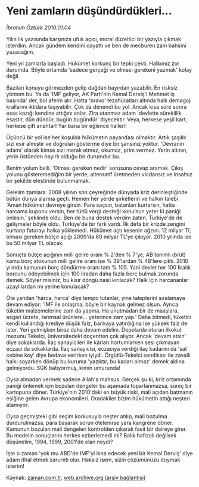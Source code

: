 # Yeni zamların düşündürdükleri...

*İbrahim Öztürk 2010.01.04*

<tr><td class="metin" colspan="2" style="padding-top: 20px; padding-left: 5px; ">Yılın ilk yazısında karşınıza ufuk açıcı, moral düzeltici bir yazıyla çıkmak isterdim. Ancak gündem kendini dayattı ve ben de mecburen zam bahsini yazacağım.</td></tr><tr><td class="metin" colspan="2" style="padding-top: 20px; padding-left: 5px; "><p>Yeni yıl zamlarla başladı. Hükümet korkunç bir tepki çekti. Halkımız zor durumda. Böyle ortamda 'sadece gerçeği ve olması gerekeni yazmak' kolay değil.
<p>Bazıları konuyu görmezden gelip dağdan bayırdan yazabilir. En risksiz yöntem bu. Ya da 'IMF geliyor, AK Parti'nin Kemal Derviş'i Mehmet iş başında' der, bol aferin alır. Hatta 'bravo' tezahüratları altında halk demagoji krallarını iktidara taşıyabilir. Çok da denendi bu yol. Ancak kısa süre sonra esas kazığı kendine attığını anlar. Zira utanmaz adam 'devlette süreklilik esastır, dün dündür, bugün bugündür' diyecektir. Veya, herkese yeşil kart, herkese çift anahtar! Yar bana bir eğlence halleri!
<p>Üçüncü bir yol ise her koşulda hükümetin payandası olmaktır. Artık şaşılık sizi esir almıştır ve doğruları gösterme diye bir şansınız yoktur. 'Devranın adamı' olarak kimse sizi merak etmez, okumaz, prim vermez. Yerin altının, yerin üstünden hayırlı olduğu bir durumdur bu.
<p>Benim yolum belli. 'Olması gereken nedir' sorusuna cevap aramak. Çıkış yolunu gösteremediğim bir yerde, alternatif üretmeden vicdansız ve insafsız bir şekilde eleştiride bulunmamak.
<p>Gelelim zamlara. 2008 yılının son çeyreğinde dünyada kriz derinleştiğinde bütün dünya alarma geçti. Hemen her yerde şirketlerin ve halkın talebi 'Aman hükümet devreye girsin. Para saçsın, batanları kurtarsın, hatta harcama kuponu versin, her türlü vergi desteği konulsun yeter ki paniği önlesin.' şeklinde oldu. Ben de buna destek verdim zaten. Türkiye'de de gelişmeler böyle oldu. Türkiye'de bir fark vardı. İlk defa bir krizde zengini kurtarıp faturayı halka yüklemedi. Hükümet açtı kesenin ağzını. 12 milyar TL olması gereken bütçe açığı 2009'da 60 milyar TL'ye çıkıyor. 2010 yılında ise bu 50 milyar TL olacak.
<p>Sonuçta bütçe açığının milli gelire oranı % 2'den % 7'ye, AB tanımlı (brüt) kamu borç stokunun milli gelire oranı ise % 39'lardan % 48'lere çıktı. 2010 yılında kamunun borç döndürme oranı tam % 105. Yani devlet her 100 liralık borcunu ödeyebilmek için 100 liradan daha fazla borç bulmak zorunda demek. Söyler misiniz, bu kısır döngü nasıl kırılacak? Halk için harcananlar uzaylılardan mı yerine konulacak?
<p>Öte yandan 'harca, harca' diye tempo tutanlar, yine taleplerini sıralamaya devam ediyor: 'IMF ile anlaşma, böyle bir kaynak gelmez olsun. Ayrıca tüketim malzemelerine zam da yapma. Ha unutmadan bir de maaşlara, asgari ücrete, tarımsal ürünlere... yeterince zam yap.' Daha bitmedi, tüketici kendi kullandığı krediye düşük faiz, bankaya yatırdığına ise yüksek faiz de ister. Yeri gelmişken biraz daha devam edelim. Depolarda oturan ilkokul mezunu Tekelci, üniversitedeki doçentten çok alıyor. Ancak 'devam etsin' diye sokaklarda. İlaç sanayicileri ile kârları hortumlarken sesi çıkmayan eczacı da sokaklarda. İlaç sanayicisi, eczacıya verdiği ilaç kadarını da 'sat cebine koy' diye bedava verirken iyiydi. Örgütlü-Tekelci sendikası ile zavallı halkı soyarken dönüp bu kuruma 'yazıktır, bu kadarı olmaz' demek aklına gelmiyordu. SGK batıyormuş, kimin umurunda!
<p> Oysa almadan vermek sadece Allah'a mahsus. Gerçek şu ki, kriz ortamında paniği önlemek için bozulan dengeler bu aşamada toparlanmazsa, süreç bir kartopuna döner. Türkiye'nin 2010'daki en büyük riski, mali açıdan batmanın eşiğine gelen Avrupa ekonomileri. Oradakiler bizim hükümetin attığı neşteri atamıyor. 
<p>Oysa geçmişteki gibi seçim korkusuyla neşter atılıp, mali bozulma durdurulmazsa, para basarak sorun ötelenirse yara kangrene döner. Kamunun bozulan mali dengeleri kontrolden çıkarak fasit bir daireye girer. Bu modelin sonuçlarını herkes ezberlemedi mi? Balık hafızalı değilsek düşünelim, 1994, 1999, 2001'de olan neydi?
<p>İşte o zaman 'yok mu ABD'de IMF'yi ikna edecek yeni bir Kemal Derviş' diye adam ithal etmek zarureti olur. Haksız isem, sizin çözümünüzü duymak isterim! <br/></p></p></p></p></p></p></p></p></p></p></td></tr>

Kaynak: [zaman.com.tr](http://zaman.com.tr/yazar.do?yazino=935644), [web.archive.org (arşiv bağlantısı)](http://web.archive.org/web/20100122214232/http://www.zaman.com.tr:80/yazar.do?yazino=935644)
